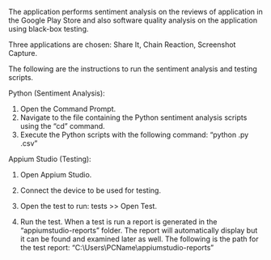 

The application performs sentiment analysis on the reviews of application in the Google Play Store and also software quality analysis on the application using black-box testing.

Three applications are chosen: Share It, Chain Reaction, Screenshot Capture.

The following are the instructions to run the sentiment analysis and testing scripts.

Python (Sentiment Analysis):

1) Open the Command Prompt.
2) Navigate to the file containing the Python sentiment analysis scripts using the “cd” command.
3) Execute the Python scripts with the following command:
     “python <filename>.py <filenameOfComments>.csv”
  
  
Appium Studio (Testing):

1) Open Appium Studio.

2) Connect the device to be used for testing.

3) Open the test to run: tests >> Open Test.

4) Run the test. When a test is run a report is generated in the “appiumstudio-reports” folder. The report will automatically           display but it can be found and examined later as well. The following is the path for the test report: 
    “C:\Users\PCName\appiumstudio-reports”
